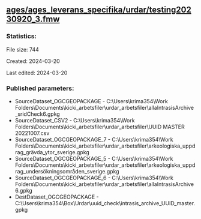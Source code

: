 ﻿## [ages/ages_leverans_specifika/urdar/testing20230920_3.fmw](https://github.com/kicki58/kix_working_dir/blob/master/ages/ages_leverans_specifika/urdar/testing20230920_3.fmw)

### Statistics:
File size: 744

Created: 2024-03-20

Last edited: 2024-03-20



### Published parameters:
*  SourceDataset_OGCGEOPACKAGE    -   C:\Users\krima354\Work Folders\Documents\kicki_arbetsfiler\urdar_arbetsfiler\allaIntrasisArchive_sridCheck6.gpkg
*  SourceDataset_CSV2    -   C:\Users\krima354\Work Folders\Documents\kicki_arbetsfiler\urdar_arbetsfiler\UUID MASTER 20221007.csv
*  SourceDataset_OGCGEOPACKAGE_7    -   C:\Users\krima354\Work Folders\Documents\kicki_arbetsfiler\urdar_arbetsfiler\arkeologiska_uppdrag_grävda_ytor_sverige.gpkg
*  SourceDataset_OGCGEOPACKAGE_5    -   C:\Users\krima354\Work Folders\Documents\kicki_arbetsfiler\urdar_arbetsfiler\arkeologiska_uppdrag_undersökningsområden_sverige.gpkg
*  SourceDataset_OGCGEOPACKAGE_6    -   C:\Users\krima354\Work Folders\Documents\kicki_arbetsfiler\urdar_arbetsfiler\allaIntrasisArchive6.gpkg
*  DestDataset_OGCGEOPACKAGE    -   C:\Users\krima354\Box\Urdar\uuid_check\intrasis_archive_UUID_master.gpkg







